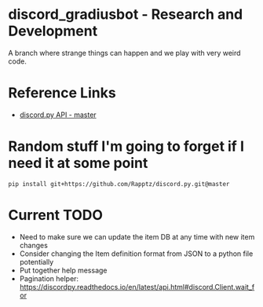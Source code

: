 # discord_gradiusbot - Research and Development
A branch where strange things can happen and we play with very weird code.

# Reference Links
* [discord.py API - master](https://discordpy.readthedocs.io/en/master/api.html)

# Random stuff I'm going to forget if I need it at some point
`pip install git+https://github.com/Rapptz/discord.py.git@master`

# Current TODO
* Need to make sure we can update the item DB at any time with new item changes
* Consider changing the Item definition format from JSON to a python file potentially
* Put together help message
* Pagination helper: https://discordpy.readthedocs.io/en/latest/api.html#discord.Client.wait_for
